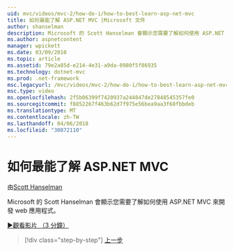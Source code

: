 ```yaml
---
uid: mvc/videos/mvc-2/how-do-i/how-to-best-learn-asp-net-mvc
title: 如何最能了解 ASP.NET MVC |Microsoft 文件
author: shanselman
description: Microsoft 的 Scott Hanselman 會顯示您需要了解如何使用 ASP.NET MVC 來開發 web 應用程式。
ms.author: aspnetcontent
manager: wpickett
ms.date: 03/09/2010
ms.topic: article
ms.assetid: 79e2a85d-e214-4e31-a9da-0980f5f86935
ms.technology: dotnet-mvc
ms.prod: .net-framework
msc.legacyurl: /mvc/videos/mvc-2/how-do-i/how-to-best-learn-asp-net-mvc
msc.type: video
ms.openlocfilehash: 2f5b06399f7420937a244847de27848545357fe0
ms.sourcegitcommit: f8852267f463b62d7f975e56bea9aa3f68fbbdeb
ms.translationtype: MT
ms.contentlocale: zh-TW
ms.lasthandoff: 04/06/2018
ms.locfileid: "30872110"
---
```

<a name="how-to-best-learn-aspnet-mvc"></a>如何最能了解 ASP.NET MVC
====================
由[Scott Hanselman](https://github.com/shanselman)

Microsoft 的 Scott Hanselman 會顯示您需要了解如何使用 ASP.NET MVC 來開發 web 應用程式。

[&#9654;觀看影片 （3 分鐘）](https://channel9.msdn.com/Blogs/ASP-NET-Site-Videos/how-to-best-learn-asp-net-mvc)

> [!div class="step-by-step"]
> [上一步](5-minute-introduction-to-aspnet-mvc.md)
